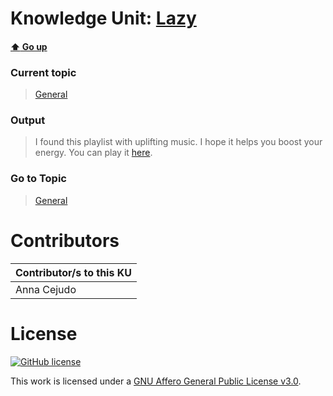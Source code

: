# Knowledge Unit: [Lazy](../../knowledge_units/general/lazy.md)

#### [:arrow_up: Go up](../../topics/general.md)
### Current topic
> [General](../../topics/general.md)
### Output
> I found this playlist with uplifting music. I hope it helps you boost your energy. You can play it [here](https://www.youtube.com/watch?v=phtvRKyKvxY).
### Go to Topic
> [General](../../topics/general.md)


# Contributors

| Contributor/s to this KU |
| - | 
| Anna Cejudo |

# License
[![GitHub license](https://img.shields.io/github/license/inbrainz/cerebro)](https://github.com/inbrainz/cerebro/blob/master/LICENSE)

This work is licensed under a [GNU Affero General Public License v3.0](https://www.gnu.org/licenses/agpl-3.0.txt).